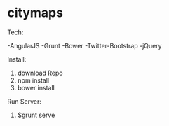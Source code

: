 # citymaps

Tech:

-AngularJS
-Grunt
-Bower
-Twitter-Bootstrap
-jQuery

Install:

1. download Repo
2. npm install
3. bower install


Run Server:

1. $grunt serve
